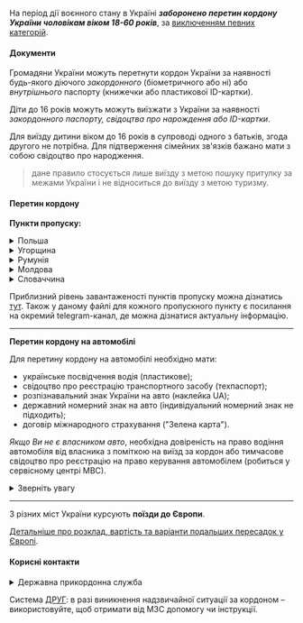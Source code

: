 
На період дії воєнного стану в Україні ***заборонено перетин кордону України чоловікам віком 18-60 років***, за [виключенням певних категорій](/article/967d36586e88ccb1a3d0720b3).

#### Документи

Громадяни України можуть перетнути кордон України за наявності будь-якого діючого *закордонного* (біометричного або ні) або *внутрішнього* паспорту (книжечки або пластикової ID-картки).


Діти до 16 років можуть можуть виїзжати з України за наявності *закордонного паспорту, свідоцтва про нарождення або ID-картки*.

 Для виїзду дитини віком до 16 років в супроводі одного з батьків, згода другого не потрібна. Для підтверження сімейних зв'язків бажано мати з собою свідоцтво про народження.
 > дане правило стосується лише виїзду з метою пошуку притулку за межами України і не відноситься до виїзду з метою туризму.




#### Перетин кордону


**Пункти пропуску:**

<details>
<summary>Польша</summary></br> 

- Долгобичув – Угринів;
- Гребенне – Рава-Руська;
- Будомєж – Грушів; 
- Кросценко – Смільниця;
- Корчова – Краковець;
- Медика – Шегині;
- Устилуг - Зосін;
- Ягодин - Дорогуськ (пропуск тимчасово не здійснюється).

[Розташування пунктів пропуску](https://www.google.pl/maps/@50.3208529,23.3647549,8z/data=!3m1!4b1!4m3!11m2!2sPRvzTmIDQYyn4LULj607mw!3e3).

[Переглянути приблизний час очікування в пунктах пропуску до Польші та стан черг](https://novosti.sprosi.eu/ua-pl/#h-%D0%BE%D1%87%D0%B5%D1%80%D0%B5%D0%B4%D1%8C-%D0%BD%D0%B0-%D0%B3%D1%80%D0%B0%D0%BD%D0%B8%D1%86%D0%B5-%D0%B2-%D0%BD%D0%B0%D0%BF%D1%80%D0%B0%D0%B2%D0%BB%D0%B5%D0%BD%D0%B8%D0%B8-%D1%83%D0%BA%D1%80%D0%B0%D0%B8%D0%BD%D0%B0-%D0%BF%D0%BE%D0%BB%D1%8C%D1%88%D0%B0-%D1%81%D0%B5%D0%B9%D1%87%D0%B0%D1%81). 

</details>

<details>
<summary>Угорщина</summary></br> 

- Вилок - Тісабеч;
- Чоп (Тиса) - Захонь (без пропуску пішоходів);
- Лужанка - Берегшурань;
- Косино - Барабаш (працює з 8:00 до 20:00);
- Дзвінкове - Лонья (працює з 8:00 до 19:00).

</details>

<details>
<summary>Румунія</summary></br> 

- Дяково-Халмеу (Закарпатська область)
- Солотвино - Сігету-Мармацій (Закарпатська область)
- Порубне - Сірет (Чернівецька область)
- Вікшани - Вадул-Сірет (Чернівецька область)
- Дяківці-Раковець (Чернівецька область)
- Красноїльськ-Вікову де Сус (Чернівецька область).

Всі пункти пропуску працюють цілодобово.

</details>

<details>
<summary>Молдова</summary></br>

закрито пункти пропуску на центральній ділянці українсько-молдовського кордону (на придністровському сегменті)

можливі перебої в роботі деяких пунктів пропуску через ворожі обстріли та пошкодженням інфраструктури 

[працюючі пункти пропуску](https://dpsu.gov.ua/ua/map)


</details>


<details>
<summary>Словаччина</summary></br>

- Ужгород - Вишнє Нємецьке
- Малий Березний - Убля
- Малі Селменці - Вельке Слеменце (для пішоходів та велосипедистів)


</details>

Приблизний рівень завантаженості пунктів пропуску можна дізнатись [тут](https://docs.google.com/spreadsheets/d/e/2PACX-1vTmKNAxZn2cPpBqPHnRx9Hc_GPzfi7U92h05hkNuES6pA8l7IcbfdRELMkTBWGcBFoRkUdwlnfX889X/pubhtml?gid=0&single=true&fbclid=IwAR0oIJADUc6cwvmqTJUqnxqK5RtKt5zNJs5eZ4-jD5xnpVzr_v7hG-DVavo).
Також у даному файлі для кожного пропускного пункту є посилання на окремий telegram-канал, де можна дізнатися актуальну інформацію.


***
**Перетин кордону на автомобілі**

Для перетину кордону на автомобілі необхідно мати:

- українське посвідчення водія (пластикове);
- свідоцтво про реєстрацію транспортного засобу (техпаспорт);
- розпізнавальний знак України на авто (наклейка UA);
- державний номерний знак на авто (індивідуальний номерний знак не підходить);
- договір міжнародного страхування ("Зелена карта").

*Якщо Ви не є власником авто*, необхідна довіреність на право водіння автомобіля від власника з поміткою на виїзд за кордон або тимчасове свідоцтво про реєстрацію на право керування автомобілем (робиться у сервісному центрі МВС).


<details>
<summary>Зверніть увагу</summary></br>

Черга на кордоні змінюється динамічно. Будьте готові, якщо доведеться чекати довше, ніж ви припускали. Якщо можливо, візьміть запас палива із собою (у каністрі).

"Зелена картка" забезпечує покриття Вашої відповідальності на дорозі, а не Вашого автомобіля в разі ДТП. 

На початку війни на наявність довіреності дивилися не завжди, але за законом вона обов'язкова.
</details>

***


З різних міст України курсують **поїзди до Європи**.

[Детальніше про розклад, вартість та варіанти подальших пересадок у Європі](/article/a9a8593c89203bf1b79d15929).



#### Корисні контакти
<details>
<summary>Державна прикордонна служба</summary></br>
Урядова "гаряча лінія" - 1545
Служба довіри - 1598 або +38 (044) 527-63-63
Поштова адреса для звернень: 01601, м. Київ, вул. Володимирська, 26 
Громадська приймальня: м. Київ, вул. Володимирська, 30;
e-mail: dovira@dpsu.gov.ua; zvernennia@dpsu.gov.ua

</details>

Cистема [ДРУГ](https://friend.mfa.gov.ua): в разі виникнення надзвичайної ситуації за кордоном – використовуйте, щоб отримати від МЗС допомогу чи інструкції.


